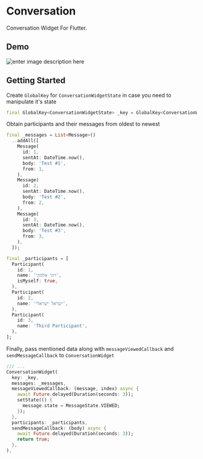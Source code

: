 # Conversation
  
Conversation Widget For Flutter.  

## Demo
![enter image description here](https://media.giphy.com/media/cLkGCzyvhzBDQJyA0G/giphy.gif)
  
## Getting Started  

Create ```GlobalKey``` for ```ConversationWidgetState``` in case you need to manipulate it's state

```dart
final GlobalKey<ConversationWidgetState> _key = GlobalKey<ConversationWidgetState>();
```

Obtain participants and their messages from oldest to newest

```dart
final _messages = List<Message>()
  ..addAll([
    Message(
      id: 1,
      sentAt: DateTime.now(),
      body: 'Test #1',
      from: 1,
    ),
    Message(
      id: 2,
      sentAt: DateTime.now(),
      body: 'Test #2',
      from: 2,
    ),
    Message(
      id: 3,
      sentAt: DateTime.now(),
      body: 'Test #3',
      from: 3,
    ),
  ]);

final _participants = [
  Participant(
    id: 1,
    name: 'רוני אלמוני',
    isMyself: true,
  ),
  Participant(
    id: 2,
    name: 'ישראל ישראלי',
  ),
  Participant(
    id: 3,
    name: 'Third Participant',
  ),
];
```

Finally, pass mentioned data along with ```messageViewedCallback``` and ```sendMessageCallback``` to ```ConversationWidget```

```dart
/// ...
ConversationWidget(  
  key: _key,  
  messages: _messages,
  messageViewedCallback: (message, index) async {
    await Future.delayed(Duration(seconds: 3));
    setState(() {
      message.state = MessageState.VIEWED;
    });
  },
  participants: _participants,
  sendMessageCallback: (body) async {
    await Future.delayed(Duration(seconds: 3));
    return true;
  },
),
```